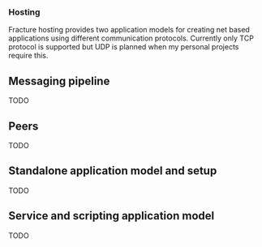 ### Hosting
Fracture hosting provides two application models for creating net based applications using different communication protocols. Currently only TCP protocol is 
supported but UDP is planned when my personal projects require this.

## Messaging pipeline
TODO

## Peers
TODO

## Standalone application model and setup
TODO

## Service and scripting application model
TODO